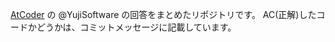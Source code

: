 [AtCoder](http://atcoder.jp "AtCoder") の @YujiSoftware の回答をまとめたリポジトリです。
AC(正解)したコードかどうかは、コミットメッセージに記載しています。
